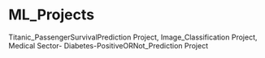 # ML_Projects
Titanic_PassengerSurvivalPrediction Project, Image_Classification Project, Medical Sector- Diabetes-PositiveORNot_Prediction Project
